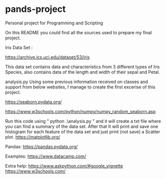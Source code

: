 # pands-project
Personal project for Programming and Scripting

On this README you could find all the sources used to prepare my final project.

Iris Data Set :

https://archive.ics.uci.edu/dataset/53/iris

This data set contains data and characteristics from 3 different types of Iris Species, also contains data of the length and width of their sepal and Petal.

analysis.py
Using some previous information received on classes and support from below websites, I manage to create the first excerise of this project.

https://seaborn.pydata.org/

https://www.w3schools.com/python/numpy/numpy_random_seaborn.asp

Run this code using " python .\analysis.py " and it will create a txt file where you can find a summary of the data set.
After that It will print and save one histogram for each feature of the data set and just print (not save) a Scatter plot.
https://matplotlib.org/

Pandas:
https://pandas.pydata.org/

Examples:
https://www.datacamp.com/

Extra help:
https://www.askpython.com/#google_vignette
https://www.w3schools.com/